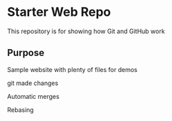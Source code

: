 # Starter Web Repo

This repository is for showing how Git and GitHub work

## Purpose

Sample website with plenty of files for demos

git made changes

Automatic merges

Rebasing 